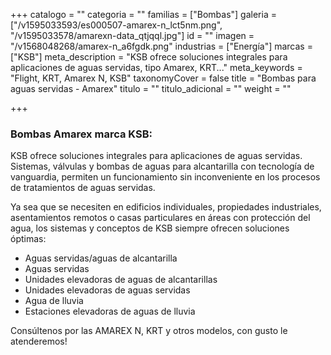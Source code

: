 +++
catalogo = ""
categoria = ""
familias = ["Bombas"]
galeria = ["/v1595033593/es000507-amarex-n_lct5nm.png", "/v1595033578/amarexn-data_qtjqql.jpg"]
id = ""
imagen = "/v1568048268/amarex-n_a6fgdk.png"
industrias = ["Energía"]
marcas = ["KSB"]
meta_description = "KSB ofrece soluciones integrales para aplicaciones de aguas servidas, tipo Amarex, KRT..."
meta_keywords = "Flight, KRT, Amarex N, KSB"
taxonomyCover = false
title = "Bombas para aguas servidas - Amarex"
titulo = ""
titulo_adicional = ""
weight = ""

+++
### **Bombas Amarex marca KSB:**

KSB ofrece soluciones integrales para aplicaciones de aguas servidas. Sistemas, válvulas y bombas de aguas para alcantarilla con tecnología de vanguardia, permiten un funcionamiento sin inconveniente en los procesos de tratamientos de aguas servidas.

Ya sea que se necesiten en edificios individuales, propiedades industriales, asentamientos remotos o casas particulares en áreas con protección del agua, los sistemas y conceptos de KSB siempre ofrecen soluciones óptimas:

* Aguas servidas/aguas de alcantarilla
* Aguas servidas
* Unidades elevadoras de aguas de alcantarillas
* Unidades elevadoras de aguas servidas
* Agua de lluvia
* Estaciones elevadoras de aguas de lluvia

Consúltenos por las AMAREX N, KRT  y otros modelos, con gusto le atenderemos!